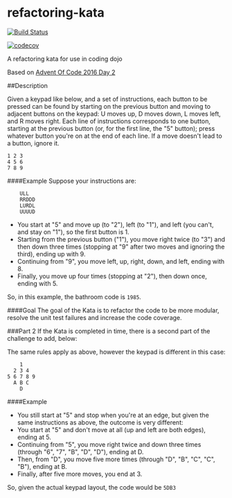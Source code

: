 # refactoring-kata

[![Build Status](https://travis-ci.org/eoin18/refactoring-kata.svg?branch=master)](https://travis-ci.org/eoin18/refactoring-kata)

[![codecov](https://codecov.io/gh/eoin18/refactoring-kata/branch/master/graph/badge.svg)](https://codecov.io/gh/eoin18/refactoring-kata)

A refactoring kata for use in coding dojo

Based on [Advent Of Code 2016 Day 2](http://adventofcode.com/2016/day/2)
 
##Description
 
Given a keypad like below, and a set of instructions, each button to be pressed can be found by starting on the previous button and moving to adjacent buttons on the keypad: U moves up, D moves down, L moves left, and R moves right. Each line of instructions corresponds to one button, starting at the previous button (or, for the first line, the "5" button); press whatever button you're on at the end of each line. If a move doesn't lead to a button, ignore it.
```
1 2 3  
4 5 6  
7 8 9 
```
 
####Example
Suppose your instructions are:  
``` 
    ULL 
    RRDDD 
    LURDL
    UUUUD
```  

* You start at "5" and move up (to "2"), left (to "1"), and left (you can't, and stay on "1"), so the first button is 1.
* Starting from the previous button ("1"), you move right twice (to "3") and then down three times (stopping at "9" after two moves and ignoring the third), ending up with 9.
* Continuing from "9", you move left, up, right, down, and left, ending with 8.
* Finally, you move up four times (stopping at "2"), then down once, ending with 5.

So, in this example, the bathroom code is `1985`.

####Goal
The goal of the Kata is to refactor the code to be more modular, resolve the unit test failures and increase the code coverage.

###Part 2
If the Kata is completed in time, there is a second part of the challenge to add, below:

The same rules apply as above, however the keypad is different in this case:

```
    1
  2 3 4
5 6 7 8 9
  A B C
    D
```

####Example
* You still start at "5" and stop when you're at an edge, but given the same instructions as above, the outcome is very different:
* You start at "5" and don't move at all (up and left are both edges), ending at 5.
* Continuing from "5", you move right twice and down three times (through "6", "7", "B", "D", "D"), ending at D.
* Then, from "D", you move five more times (through "D", "B", "C", "C", "B"), ending at B.
* Finally, after five more moves, you end at 3.  

So, given the actual keypad layout, the code would be `5DB3`